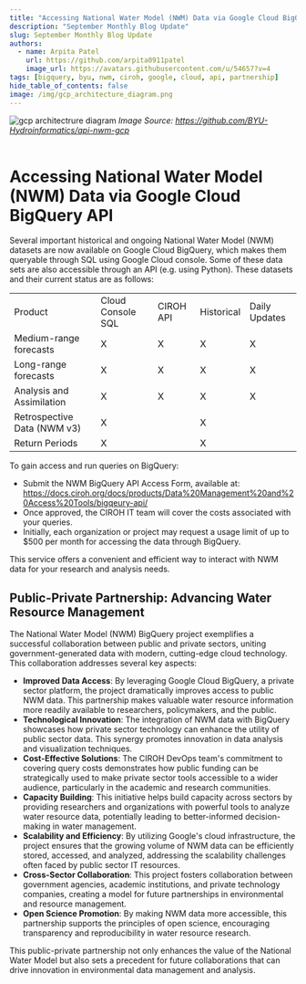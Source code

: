 ```yaml
---
title: "Accessing National Water Model (NWM) Data via Google Cloud BigQuery API"
description: "September Monthly Blog Update"
slug: September Monthly Blog Update
authors:
  - name: Arpita Patel
    url: https://github.com/arpita0911patel
    image_url: https://avatars.githubusercontent.com/u/54657?v=4
tags: [bigquery, byu, nwm, ciroh, google, cloud, api, partnership]
hide_table_of_contents: false
image: /img/gcp_architecture_diagram.png
---
```


<img src="/img/gcp_architecture_diagram.png"  alt="gcp architectrure diagram"/>
<i >Image Source: <a href="https://github.com/BYU-Hydroinformatics/api-nwm-gcp">https://github.com/BYU-Hydroinformatics/api-nwm-gcp</a> </i>
 
<br />
<br />

# Accessing National Water Model (NWM) Data via Google Cloud BigQuery API
Several important historical and ongoing National Water Model (NWM) datasets are now available on Google Cloud BigQuery, which makes them queryable through SQL using Google Cloud console. Some of these data sets are also accessible through an API (e.g. using Python). These datasets and their current status are as follows:

<table style={{ width: '100%', display: 'inline-table' }}>
<tr>
    <td>Product</td>
    <td>Cloud Console SQL</td>
    <td>CIROH API</td>
    <td>Historical</td>
    <td>Daily Updates</td>
</tr>
<tr>
    <td>Medium-range forecasts</td>
    <td>X</td>
    <td>X</td>
    <td>X</td>
    <td>X</td>
</tr>
<tr>
    <td>Long-range forecasts</td>
    <td>X</td>
    <td>X</td>
    <td>X</td>
    <td>X</td>
</tr>
<tr>
    <td>Analysis and Assimilation</td>
    <td>X</td>
    <td>X</td>
    <td>X</td>
    <td>X</td>
</tr>
<tr>
    <td>Retrospective Data (NWM v3)</td>
    <td>X</td>
    <td></td>
    <td>X</td>
    <td></td>
</tr>
<tr>
    <td>Return Periods</td>
    <td>X</td>
    <td></td>
    <td>X</td>
    <td></td>
</tr>
</table>
<!-- truncate -->
To gain access and run queries on BigQuery:

- Submit the NWM BigQuery API Access Form, available at: https://docs.ciroh.org/docs/products/Data%20Management%20and%20Access%20Tools/bigqeury-api/
- Once approved, the CIROH IT team will cover the costs associated with your queries.
- Initially, each organization or project may request a usage limit of up to $500 per month for accessing the data through BigQuery.
 

This service offers a convenient and efficient way to interact with NWM data for your research and analysis needs.

 

## Public-Private Partnership: Advancing Water Resource Management

 

The National Water Model (NWM) BigQuery project exemplifies a successful collaboration between public and private sectors, uniting government-generated data with modern, cutting-edge cloud technology. This collaboration addresses several key aspects:

 

- **Improved Data Access**: By leveraging Google Cloud BigQuery, a private sector platform, the project dramatically improves access to public NWM data. This partnership makes valuable water resource information more readily available to researchers, policymakers, and the public.
- **Technological Innovation**: The integration of NWM data with BigQuery showcases how private sector technology can enhance the utility of public sector data. This synergy promotes innovation in data analysis and visualization techniques.
- **Cost-Effective Solutions**: The CIROH DevOps team's commitment to covering query costs demonstrates how public funding can be strategically used to make private sector tools accessible to a wider audience, particularly in the academic and research communities.
- **Capacity Building**: This initiative helps build capacity across sectors by providing researchers and organizations with powerful tools to analyze water resource data, potentially leading to better-informed decision-making in water management.
- **Scalability and Efficiency**: By utilizing Google's cloud infrastructure, the project ensures that the growing volume of NWM data can be efficiently stored, accessed, and analyzed, addressing the scalability challenges often faced by public sector IT resources.
- **Cross-Sector Collaboration**: This project fosters collaboration between government agencies, academic institutions, and private technology companies, creating a model for future partnerships in environmental and resource management.
- **Open Science Promotion**: By making NWM data more accessible, this partnership supports the principles of open science, encouraging transparency and reproducibility in water resource research.
 

This public-private partnership not only enhances the value of the National Water Model but also sets a precedent for future collaborations that can drive innovation in environmental data management and analysis.

 


 